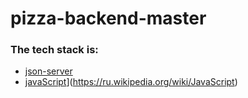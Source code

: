 # pizza-backend-master

### The tech stack is:

- [json-server](https://www.npmjs.com/package/json-server)
- [javaScript]([https://en.wikipedia.org/wiki/Cascading_Style_Sheets)](https://ru.wikipedia.org/wiki/JavaScript)

